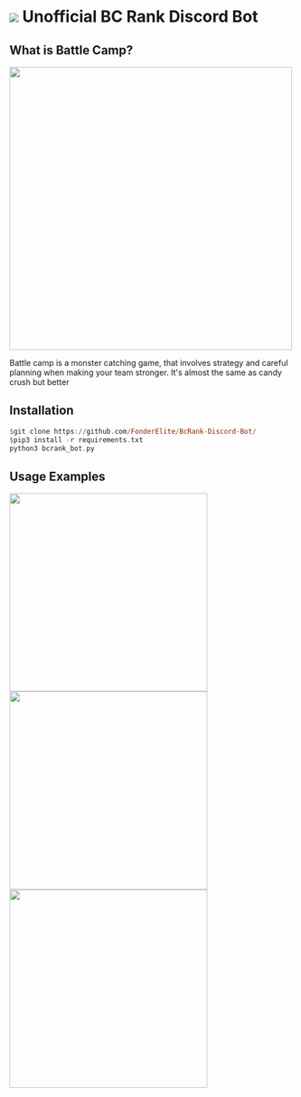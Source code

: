 # <img src="https://cdn.bcrank.us/226/img/bcrank.png"> Unofficial BC Rank Discord Bot

## What is Battle Camp?

<img src="https://games.lol/wp-content/uploads/2019/07/battle-camp-download-PC-free-1024x572.jpg" width="500px">
<p>Battle camp is a monster catching game, that involves strategy and careful planning when making your team stronger. It's almost the same as candy crush but better</p>

## Installation
```hs
$git clone https://github.com/FonderElite/BcRank-Discord-Bot/
$pip3 install -r requirements.txt
python3 bcrank_bot.py
```

## Usage Examples
<img src="https://i.ibb.co/JxXb4Hy/Screenshot-2022-09-11-20-09-55.png" width="350px">
<img src="https://i.ibb.co/Sd37J3S/Screenshot-2022-09-11-20-13-08.png" width="350px">
<img src="https://i.ibb.co/W046zZt/Screenshot-2022-09-11-20-15-37.png" width="350px">


